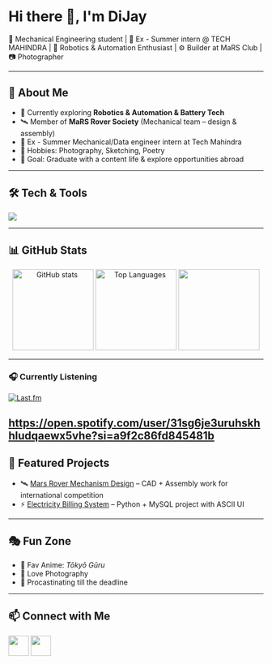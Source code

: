 # Hi there 👋, I'm DiJay

🚀 Mechanical Engineering student | 🏢 Ex - Summer intern @ TECH MAHINDRA | 🌌 Robotics & Automation Enthusiast | ⚙️ Builder at MaRS Club | 📷 Photographer

---

## 🌟 About Me
- 🔭 Currently exploring **Robotics & Automation & Battery Tech**
- 🛰️ Member of **MaRS Rover Society** (Mechanical team – design & assembly)
- 🏢 Ex - Summer Mechanical/Data engineer intern at Tech Mahindra
- 🎨 Hobbies: Photography, Sketching, Poetry
- 🎯 Goal: Graduate with a content life & explore opportunities abroad

---

## 🛠️ Tech & Tools
<p align="left">
  <img src="https://skillicons.dev/icons?i=fusion360,solidworks,cpp,python,html,css,javascript,mysql,git,github,autocad" />
</p>

---

## 📊 GitHub Stats

<p align="center">
  <img src="https://github-readme-stats.vercel.app/api?username=just0dj&show_icons=true&theme=tokyonight" alt="GitHub stats" height="160"/>
  <img src="https://github-readme-stats.vercel.app/api/top-langs/?username=just0dj&layout=compact&theme=tokyonight" alt="Top Languages" height="160"/>
  <img src="![](https://quotes-github-readme.vercel.app/api?type=horizontal&theme=tokyonight)
" height="160"/>
</p>

---
### 🎧 Currently Listening

[![Last.fm](https://lastfm-recently-played.vercel.app/api?user=DiJay)](https://www.last.fm/user/DiJay)

https://open.spotify.com/user/31sg6je3uruhskhhludqaewx5vhe?si=a9f2c86fd845481b
---

## 🚀 Featured Projects
- 🛰️ [Mars Rover Mechanism Design]("https://www.instagram.com/p/DJv-9M2NCVi/?utm_source=ig_web_button_share_sheet&igsh=Ym5ydWxkdXhxN2g3") – CAD + Assembly work for international competition
- ⚡ [Electricity Billing System]("https://github.com/Just0DJ/Electricity-billing-system-project") – Python + MySQL project with ASCII UI

---

## 🎭 Fun Zone
- 🎵 Fav Anime: *Tōkyō Gūru*
- 📸 Love Photography
- 👀 Procastinating till the deadline

---

## 📫 Connect with Me
<p align="left">
  <a href="https://www.linkedin.com/in/IamDijay"><img src="https://skillicons.dev/icons?i=linkedin" height="40"></a>
  <a href="https://www.instagram.com/just0dj"><img src="https://skillicons.dev/icons?i=instagram" height="40"></a>
</p>
